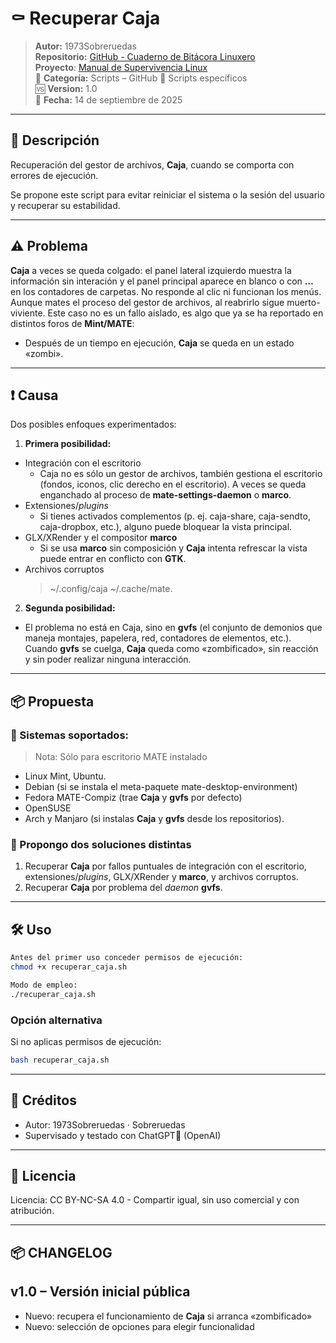 # ⚰️ Recuperar Caja

> **Autor:** 1973Sobreruedas  
> **Repositorio:** [GitHub - Cuaderno de Bitácora Linuxero](https://github.com/1973Sobreruedas/Cuaderno-Bitacora-Linuxero-1973Sobreruedas)  
> **Proyecto**: [Manual de Supervivencia Linux](https://manualdesupervivenciaLinux.com)  
> 📁 **Categoría:** Scripts – GitHub 🎯 Scripts específicos  
> 🆚 **Version:** 1.0  
> 📅 **Fecha:** 14 de septiembre de 2025

---

## 🧾 Descripción

Recuperación del gestor de archivos, **Caja**, cuando se comporta con errores de ejecución.  

Se propone este script para evitar reiniciar el sistema o la sesión del usuario y recuperar su estabilidad.

---

## ⚠️ Problema

**Caja** a veces se queda colgado: el panel lateral izquierdo muestra la información sin interación y el panel principal aparece en blanco o con **…** en los contadores de carpetas. No responde al clic ni funcionan los menús.  
Aunque mates el proceso del gestor de archivos, al reabrirlo sigue muerto-viviente.
Este caso no es un fallo aislado, es algo que ya se ha reportado en distintos foros de **Mint/MATE**:  
- Después de un tiempo en ejecución, **Caja** se queda en un estado «zombi».

---

## ❗ Causa
Dos posibles enfoques experimentados:
1. **Primera posibilidad:**
- Integración con el escritorio
  - Caja no es sólo un gestor de archivos, también gestiona el escritorio (fondos, iconos, clic derecho en el escritorio). A veces se queda enganchado al proceso de **mate-settings-daemon** o **marco**.
- Extensiones/*plugins*
  - Si tienes activados complementos (p. ej. caja-share, caja-sendto, caja-dropbox, etc.), alguno puede bloquear la vista principal.
- GLX/XRender y el compositor **marco**
  - Si se usa **marco** sin composición y **Caja** intenta refrescar la vista puede entrar en conflicto con **GTK**.
- Archivos corruptos
  > ~/.config/caja
  > ~/.cache/mate.
2. **Segunda posibilidad:**
- El problema no está en Caja, sino en **gvfs** (el conjunto de demonios que maneja montajes, papelera, red, contadores de elementos, etc.). Cuando **gvfs** se cuelga, **Caja** queda como «zombificado», sin reacción y sin poder realizar ninguna interacción.

---

## 📦 Propuesta

### **🐧 Sistemas soportados:**

> Nota: Sólo para escritorio MATE instalado
- Linux Mint, Ubuntu.
- Debian (si se instala el meta-paquete mate-desktop-environment)
- Fedora MATE-Compiz (trae **Caja** y **gvfs** por defecto)
- OpenSUSE
- Arch y Manjaro (si instalas **Caja** y **gvfs** desde los repositorios).

### **🔧 Propongo dos soluciones distintas**

1. Recuperar **Caja** por fallos puntuales de integración con el escritorio, extensiones/*plugins*, GLX/XRender y **marco**, y archivos corruptos.
2. Recuperar **Caja** por problema del *daemon* **gvfs**.

---

## 🛠️ Uso

```bash
Antes del primer uso conceder permisos de ejecución:
chmod +x recuperar_caja.sh
```

```bash
Modo de empleo:
./recuperar_caja.sh
```

### Opción alternativa
Si no aplicas permisos de ejecución:

```bash
bash recuperar_caja.sh
```

---

## 🤝 Créditos

- Autor: 1973Sobreruedas · Sobreruedas
- Supervisado y testado con ChatGPT🧠 (OpenAI)

---

## 📜 Licencia

Licencia: CC BY-NC-SA 4.0 - Compartir igual, sin uso comercial y con atribución.

---

## 📦 CHANGELOG

## v1.0 – Versión inicial pública
- Nuevo: recupera el funcionamiento de **Caja** si arranca «zombificado»
- Nuevo: selección de opciones para elegir funcionalidad
